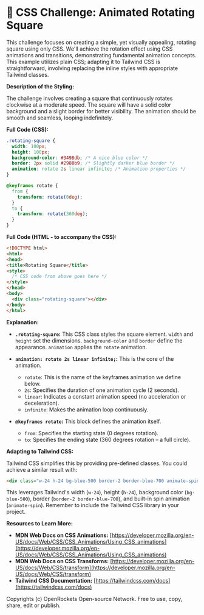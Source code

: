 # 🐞 CSS Challenge:  Animated Rotating Square


This challenge focuses on creating a simple, yet visually appealing, rotating square using only CSS.  We'll achieve the rotation effect using CSS animations and transitions, demonstrating fundamental animation concepts.  This example utilizes plain CSS; adapting it to Tailwind CSS is straightforward, involving replacing the inline styles with appropriate Tailwind classes.

**Description of the Styling:**

The challenge involves creating a square that continuously rotates clockwise at a moderate speed.  The square will have a solid color background and a slight border for better visibility.  The animation should be smooth and seamless, looping indefinitely.


**Full Code (CSS):**

```css
.rotating-square {
  width: 100px;
  height: 100px;
  background-color: #3498db; /* A nice blue color */
  border: 2px solid #2980b9; /* Slightly darker blue border */
  animation: rotate 2s linear infinite; /* Animation properties */
}

@keyframes rotate {
  from {
    transform: rotate(0deg);
  }
  to {
    transform: rotate(360deg);
  }
}
```

**Full Code (HTML -  to accompany the CSS):**

```html
<!DOCTYPE html>
<html>
<head>
<title>Rotating Square</title>
<style>
  /* CSS code from above goes here */
</style>
</head>
<body>
  <div class="rotating-square"></div>
</body>
</html>
```


**Explanation:**

* **`.rotating-square`:** This CSS class styles the square element.  `width` and `height` set the dimensions. `background-color` and `border` define the appearance.  `animation` applies the `rotate` animation.

* **`animation: rotate 2s linear infinite;`:** This is the core of the animation.
    * `rotate`: This is the name of the keyframes animation we define below.
    * `2s`:  Specifies the duration of one animation cycle (2 seconds).
    * `linear`:  Indicates a constant animation speed (no acceleration or deceleration).
    * `infinite`: Makes the animation loop continuously.


* **`@keyframes rotate`:** This block defines the animation itself.
    * `from`:  Specifies the starting state (0 degrees rotation).
    * `to`: Specifies the ending state (360 degrees rotation – a full circle).

**Adapting to Tailwind CSS:**

Tailwind CSS simplifies this by providing pre-defined classes.  You could achieve a similar result with:

```html
<div class="w-24 h-24 bg-blue-500 border-2 border-blue-700 animate-spin"></div>
```

This leverages Tailwind's width (`w-24`), height (`h-24`), background color (`bg-blue-500`), border (`border-2 border-blue-700`), and built-in spin animation (`animate-spin`).  Remember to include the Tailwind CSS library in your project.


**Resources to Learn More:**

* **MDN Web Docs on CSS Animations:** [https://developer.mozilla.org/en-US/docs/Web/CSS/CSS_Animations/Using_CSS_animations](https://developer.mozilla.org/en-US/docs/Web/CSS/CSS_Animations/Using_CSS_animations)
* **MDN Web Docs on CSS Transforms:** [https://developer.mozilla.org/en-US/docs/Web/CSS/transform](https://developer.mozilla.org/en-US/docs/Web/CSS/transform)
* **Tailwind CSS Documentation:** [https://tailwindcss.com/docs](https://tailwindcss.com/docs)


Copyrights (c) OpenRockets Open-source Network. Free to use, copy, share, edit or publish.

